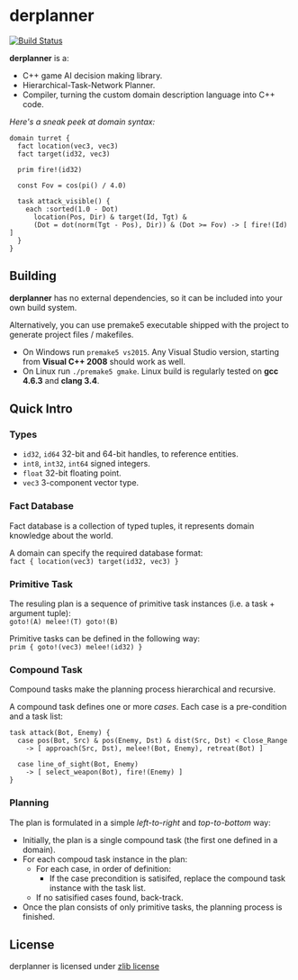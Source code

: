derplanner
==========
[![Build Status](https://travis-ci.org/alexshafranov/derplanner.png?branch=master)](https://travis-ci.org/alexshafranov/derplanner)

**derplanner** is a:

* C++ game AI decision making library.  
* Hierarchical-Task-Network Planner.  
* Compiler, turning the custom domain description language into C++ code.  

*Here's a sneak peek at domain syntax:*
```
domain turret {
  fact location(vec3, vec3)
  fact target(id32, vec3)
  
  prim fire!(id32)
  
  const Fov = cos(pi() / 4.0)
  
  task attack_visible() {
    each :sorted(1.0 - Dot)
      location(Pos, Dir) & target(Id, Tgt) &
      (Dot = dot(norm(Tgt - Pos), Dir)) & (Dot >= Fov) -> [ fire!(Id) ]
  }
}
```

## Building
**derplanner** has no external dependencies, so it can be included into your own build system.  

Alternatively, you can use premake5 executable shipped with the project to generate project files / makefiles.

* On Windows run ```premake5 vs2015```. Any Visual Studio version, starting from **Visual C++ 2008** should work as well.
* On Linux run ```./premake5 gmake```. Linux build is regularly tested on **gcc 4.6.3** and **clang 3.4**.

## Quick Intro

### Types
* ```id32```, ```id64``` 32-bit and 64-bit handles, to reference entities.
* ```int8```, ```int32```, ```int64``` signed integers.
* ```float``` 32-bit floating point.
* ```vec3``` 3-component vector type.

### Fact Database
Fact database is a collection of typed tuples, it represents domain knowledge about the world.  

A domain can specify the required database format:  
```fact { location(vec3) target(id32, vec3) }```

### Primitive Task
The resuling plan is a sequence of primitive task instances (i.e. a task  + argument tuple):  
```goto!(A) melee!(T) goto!(B)```  

Primitive tasks can be defined in the following way:  
```prim { goto!(vec3) melee!(id32) }```

### Compound Task
Compound tasks make the planning process hierarchical and recursive.  

A compound task defines one or more *cases*. Each case is a pre-condition and a task list:  
```
task attack(Bot, Enemy) {
  case pos(Bot, Src) & pos(Enemy, Dst) & dist(Src, Dst) < Close_Range
    -> [ approach(Src, Dst), melee!(Bot, Enemy), retreat(Bot) ]
  
  case line_of_sight(Bot, Enemy)
    -> [ select_weapon(Bot), fire!(Enemy) ]
}
```

### Planning
The plan is formulated in a simple *left-to-right* and *top-to-bottom* way:  

* Initially, the plan is a single compound task (the first one defined in a domain).  
* For each compoud task instance in the plan:  
  * For each case, in order of definition:  
    * If the case precondition is satisifed, replace the compound task instance with the task list.  
  * If no satisified cases found, back-track.  
* Once the plan consists of only primitive tasks, the planning process is finished.

## License
derplanner is licensed under [zlib license](./LICENSE.txt)
